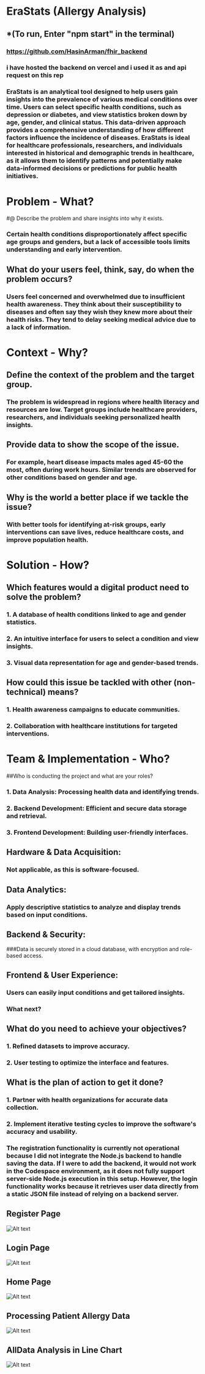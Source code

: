 # EraStats (Allergy Analysis)

## *(To run, Enter "npm start" in the terminal)

### https://github.com/HasinArman/fhir_backend
### i have hosted the backend on vercel and i used it as and api request on this rep

### EraStats is an analytical tool designed to help users gain insights into the prevalence of various medical conditions over time. Users can select specific health conditions, such as depression or diabetes, and view statistics broken down by age, gender, and clinical status. This data-driven approach provides a comprehensive understanding of how different factors influence the incidence of diseases. EraStats is ideal for healthcare professionals, researchers, and individuals interested in historical and demographic trends in healthcare, as it allows them to identify patterns and potentially make data-informed decisions or predictions for public health initiatives.




# Problem - What?

#@ Describe the problem and share insights into why it exists.
### Certain health conditions disproportionately affect specific age groups and genders, but a lack of accessible tools limits understanding and early intervention.

## What do your users feel, think, say, do when the problem occurs?
### Users feel concerned and overwhelmed due to insufficient health awareness. They think about their susceptibility to diseases and often say they wish they knew more about their health risks. They tend to delay seeking medical advice due to a lack of information.



# Context - Why?

## Define the context of the problem and the target group.
### The problem is widespread in regions where health literacy and resources are low. Target groups include healthcare providers, researchers, and individuals seeking personalized health insights.

## Provide data to show the scope of the issue.
### For example, heart disease impacts males aged 45-60 the most, often during work hours. Similar trends are observed for other conditions based on gender and age.

## Why is the world a better place if we tackle the issue?
### With better tools for identifying at-risk groups, early interventions can save lives, reduce healthcare costs, and improve population health.


# Solution - How?

## Which features would a digital product need to solve the problem?
### 1. A database of health conditions linked to age and gender statistics.
### 2. An intuitive interface for users to select a condition and view insights.
### 3. Visual data representation for age and gender-based trends.

## How could this issue be tackled with other (non-technical) means?
### 1. Health awareness campaigns to educate communities.
### 2. Collaboration with healthcare institutions for targeted interventions.


# Team & Implementation - Who?

##Who is conducting the project and what are your roles?
### 1. Data Analysis: Processing health data and identifying trends.
### 2. Backend Development: Efficient and secure data storage and retrieval.
### 3. Frontend Development: Building user-friendly interfaces.


## Hardware & Data Acquisition:
### Not applicable, as this is software-focused.

## Data Analytics:
### Apply descriptive statistics to analyze and display trends based on input conditions.

## Backend & Security:
###Data is securely stored in a cloud database, with encryption and role-based access.

## Frontend & User Experience:
### Users can easily input conditions and get tailored insights.


### What next?

## What do you need to achieve your objectives?
### 1. Refined datasets to improve accuracy.
### 2. User testing to optimize the interface and features.

## What is the plan of action to get it done?
### 1. Partner with health organizations for accurate data collection.
### 2. Implement iterative testing cycles to improve the software's accuracy and usability.





### The registration functionality is currently not operational because I did not integrate the Node.js backend to handle saving the data. If I were to add the backend, it would not work in the Codespace environment, as it does not fully support server-side Node.js execution in this setup. However, the login functionality works because it retrieves user data directly from a static JSON file instead of relying on a backend server.


## Register Page
![Alt text](https://github.com/HasinArman/ICM_EraStats/blob/main/Screenshot%20(35).png)

## Login Page
![Alt text](https://github.com/HasinArman/ICM_EraStats/blob/main/Screenshot%20(34).png)




## Home Page

![Alt text](https://github.com/HasinArman/ICM_EraStats/blob/main/Screenshot%20(129).png)


## Processing Patient Allergy Data

![Alt text](https://github.com/HasinArman/ICM_EraStats/blob/main/Screenshot%20(130).png)

## AllData Analysis in Line Chart

![Alt text](https://github.com/HasinArman/ICM_EraStats/blob/main/Screenshot%20(131).png)



